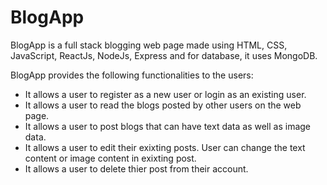 # BlogApp

BlogApp is a full stack blogging web page made using HTML, CSS, JavaScript, ReactJs, NodeJs, Express and for database, it uses MongoDB.

BlogApp provides the following functionalities to the users:
  * It allows a user to register as a new user or login as an existing user.
  * It allows a user to read the blogs posted by other users on the web page.
  * It allows a user to post blogs that can have text data as well as image data.
  * It allows a user to edit their exixting posts. User can change the text content or image content in exixting post.
  * It allows a user to delete thier post from their account.
